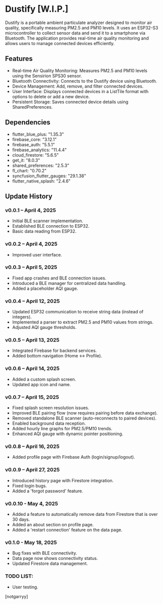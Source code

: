 # Dustify [W.I.P.]
Dustify is a portable ambient particulate analyzer designed to monitor air quality, specifically measuring PM2.5 and PM10 levels. It uses an ESP32-S3 microcontroller to collect sensor data and send it to a smartphone via Bluetooth. The application provides real-time air quality monitoring and allows users to manage connected devices efficiently.

## Features
- Real-time Air Quality Monitoring: Measures PM2.5 and PM10 levels using the Sensirion SPS30 sensor.
- Bluetooth Connectivity: Connects to the Dustify device using Bluetooth.
- Device Management: Add, remove, and filter connected devices.
- User Interface: Displays connected devices in a ListTile format with options to delete or add a new device.
- Persistent Storage: Saves connected device details using SharedPreferences.

## Dependencies
- flutter_blue_plus: "1.35.3"
- firebase_core: "3.12.1"
- firebase_auth: "5.5.1"
- firebase_analytics: "11.4.4"
- cloud_firestore: "5.6.5"
- get_it: "8.0.3"
- shared_preferences: "2.5.3"
- fl_chart: "0.70.2"
- syncfusion_flutter_gauges: "29.1.38"
- flutter_native_splash: "2.4.6"

## Update History
### v0.0.1 – April 4, 2025
- Initial BLE scanner implementation.
- Established BLE connection to ESP32.
- Basic data reading from ESP32.

### v0.0.2 – April 4, 2025
- Improved user interface.

### v0.0.3 – April 5, 2025
- Fixed app crashes and BLE connection issues.
- Introduced a BLE manager for centralized data handling.
- Added a placeholder AQI gauge.

### v0.0.4 – April 12, 2025
- Updated ESP32 communication to receive string data (instead of integers).
- Implemented a parser to extract PM2.5 and PM10 values from strings.
- Adjusted AQI gauge thresholds.

### v0.0.5 – April 13, 2025
- Integrated Firebase for backend services.
- Added bottom navigation (Home ↔ Profile).

### v0.0.6 – April 14, 2025
- Added a custom splash screen.
- Updated app icon and name.

### v0.0.7 – April 15, 2025
- Fixed splash screen resolution issues.
- Improved BLE pairing flow (now requires pairing before data exchange).
- Removed standalone BLE scanner (auto-reconnects to paired devices).
- Enabled background data reception.
- Added hourly line graphs for PM2.5/PM10 trends.
- Enhanced AQI gauge with dynamic pointer positioning.

### v0.0.8 – April 16, 2025
- Added profile page with Firebase Auth (login/signup/logout).

### v0.0.9 – April 27, 2025
- Introduced history page with Firestore integration.
- Fixed login bugs.
- Added a 'forgot password' feature.

### v0.0.10 - May 4, 2025
- Added a feature to automatically remove data from Firestore that is over 30 days.
- Added an about section on profile page.
- Added a 'restart connection' feature on the data page.

### v0.1.0 - May 18, 2025
- Bug fixes with BLE connectivity.
- Data page now shows connectivity status.
- Updated Firestore data management.

### TODO LIST:
- User testing.

[notgarryy]

